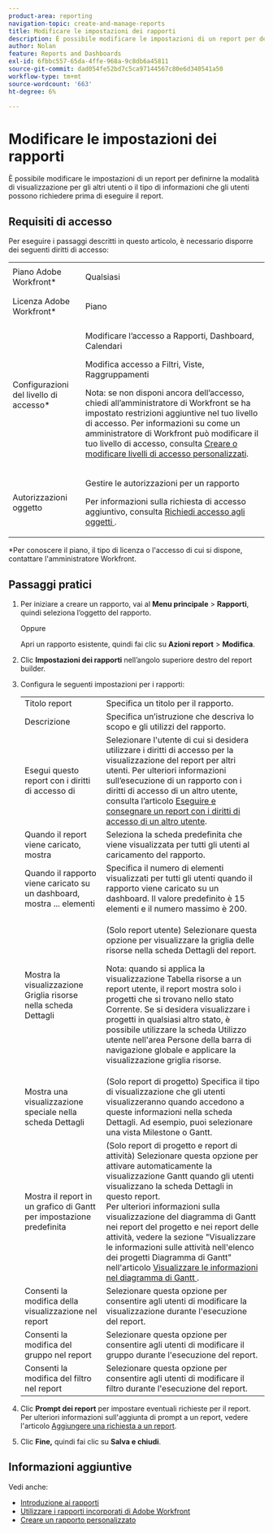 ```yaml
---
product-area: reporting
navigation-topic: create-and-manage-reports
title: Modificare le impostazioni dei rapporti
description: È possibile modificare le impostazioni di un report per definirne la modalità di visualizzazione per gli altri utenti o il tipo di informazioni che gli utenti possono richiedere prima di eseguire il report.
author: Nolan
feature: Reports and Dashboards
exl-id: 6fbbc557-65da-4ffe-968a-9c8db6a45811
source-git-commit: dad054fe52bd7c5ca97144567c80e6d340541a50
workflow-type: tm+mt
source-wordcount: '663'
ht-degree: 6%

---
```


# Modificare le impostazioni dei rapporti

È possibile modificare le impostazioni di un report per definirne la modalità di visualizzazione per gli altri utenti o il tipo di informazioni che gli utenti possono richiedere prima di eseguire il report.

## Requisiti di accesso

Per eseguire i passaggi descritti in questo articolo, è necessario disporre dei seguenti diritti di accesso:

<table style="table-layout:auto"> 
 <col> 
 <col> 
 <tbody> 
  <tr> 
   <td role="rowheader">Piano Adobe Workfront*</td> 
   <td> <p>Qualsiasi</p> </td> 
  </tr> 
  <tr> 
   <td role="rowheader">Licenza Adobe Workfront*</td> 
   <td> <p>Piano </p> </td> 
  </tr> 
  <tr> 
   <td role="rowheader">Configurazioni del livello di accesso*</td> 
   <td> <p>Modificare l’accesso a Rapporti, Dashboard, Calendari</p> <p>Modifica accesso a Filtri, Viste, Raggruppamenti</p> <p>Nota: se non disponi ancora dell’accesso, chiedi all’amministratore di Workfront se ha impostato restrizioni aggiuntive nel tuo livello di accesso. Per informazioni su come un amministratore di Workfront può modificare il tuo livello di accesso, consulta <a href="../../../administration-and-setup/add-users/configure-and-grant-access/create-modify-access-levels.md" class="MCXref xref">Creare o modificare livelli di accesso personalizzati</a>.</p> </td> 
  </tr> 
  <tr> 
   <td role="rowheader">Autorizzazioni oggetto</td> 
   <td> <p>Gestire le autorizzazioni per un rapporto</p> <p>Per informazioni sulla richiesta di accesso aggiuntivo, consulta <a href="../../../workfront-basics/grant-and-request-access-to-objects/request-access.md" class="MCXref xref">Richiedi accesso agli oggetti </a>.</p> </td> 
  </tr> 
 </tbody> 
</table>

&#42;Per conoscere il piano, il tipo di licenza o l&#39;accesso di cui si dispone, contattare l&#39;amministratore Workfront.

## Passaggi pratici

1. Per iniziare a creare un rapporto, vai al **Menu principale** > **Rapporti**, quindi seleziona l’oggetto del rapporto.

   Oppure

   Apri un rapporto esistente, quindi fai clic su **Azioni report** > **Modifica**.

1. Clic **Impostazioni dei rapporti** nell’angolo superiore destro del report builder.
1. Configura le seguenti impostazioni per i rapporti:

   <table style="table-layout:auto"> 
    <col> 
    <col> 
    <tbody> 
     <tr> 
      <td role="rowheader">Titolo report</td> 
      <td>Specifica un titolo per il rapporto.</td> 
     </tr> 
     <tr> 
      <td role="rowheader">Descrizione</td> 
      <td>Specifica un’istruzione che descriva lo scopo e gli utilizzi del rapporto.</td> 
     </tr> 
     <tr> 
      <td role="rowheader">Esegui questo report con i diritti di accesso di</td> 
      <td>Selezionare l'utente di cui si desidera utilizzare i diritti di accesso per la visualizzazione del report per altri utenti. Per ulteriori informazioni sull’esecuzione di un rapporto con i diritti di accesso di un altro utente, consulta l’articolo <a href="../../../reports-and-dashboards/reports/creating-and-managing-reports/run-deliver-report-access-rights-another-user.md" class="MCXref xref">Eseguire e consegnare un report con i diritti di accesso di un altro utente</a>.</td> 
     </tr> 
     <tr> 
      <td role="rowheader">Quando il report viene caricato, mostra</td> 
      <td>Seleziona la scheda predefinita che viene visualizzata per tutti gli utenti al caricamento del rapporto.</td> 
     </tr> 
     <tr> 
      <td role="rowheader">Quando il rapporto viene caricato su un dashboard, mostra ... elementi</td> 
      <td>Specifica il numero di elementi visualizzati per tutti gli utenti quando il rapporto viene caricato su un dashboard. Il valore predefinito è 15 elementi e il numero massimo è 200.</td> 
     </tr> 
     <tr> 
      <td role="rowheader">Mostra la visualizzazione Griglia risorse nella scheda Dettagli</td> 
      <td> <p>(Solo report utente) Selezionare questa opzione per visualizzare la griglia delle risorse nella scheda Dettagli del report.</p> <p>Nota: quando si applica la visualizzazione Tabella risorse a un report utente, il report mostra solo i progetti che si trovano nello stato Corrente. Se si desidera visualizzare i progetti in qualsiasi altro stato, è possibile utilizzare la scheda Utilizzo utente nell'area Persone della barra di navigazione globale e applicare la visualizzazione griglia risorse. <!--
         <MadCap:conditionalText data-mc-conditions="QuicksilverOrClassic.Draft mode">
          For more information about using the Resource Grid, see the article Overview of the Resource Grid . (drafted because this article is drafted also: Article is in draft Feb 1, 2021)
         </MadCap:conditionalText>
        --></p> </td> 
     </tr> 
     <tr> 
      <td role="rowheader">Mostra una visualizzazione speciale nella scheda Dettagli</td> 
      <td>(Solo report di progetto) Specifica il tipo di visualizzazione che gli utenti visualizzeranno quando accedono a queste informazioni nella scheda Dettagli. Ad esempio, puoi selezionare una vista Milestone o Gantt.</td> 
     </tr> 
     <tr> 
      <td role="rowheader">Mostra il report in un grafico di Gantt per impostazione predefinita</td> 
      <td>(Solo report di progetto e report di attività) Selezionare questa opzione per attivare automaticamente la visualizzazione Gantt quando gli utenti visualizzano la scheda Dettagli in questo report.<br>Per ulteriori informazioni sulla visualizzazione del diagramma di Gantt nei report del progetto e nei report delle attività, vedere la sezione "Visualizzare le informazioni sulle attività nell'elenco dei progetti Diagramma di Gantt" nell'articolo <a href="../../../manage-work/gantt-chart/use-the-gantt-chart/view-info-in-gantt.md" class="MCXref xref">Visualizzare le informazioni nel diagramma di Gantt </a>.</td> 
     </tr> 
     <tr> 
      <td role="rowheader">Consenti la modifica della visualizzazione nel report</td> 
      <td>Selezionare questa opzione per consentire agli utenti di modificare la visualizzazione durante l'esecuzione del report.</td> 
     </tr> 
     <tr> 
      <td role="rowheader">Consenti la modifica del gruppo nel report</td> 
      <td>Selezionare questa opzione per consentire agli utenti di modificare il gruppo durante l'esecuzione del report.</td> 
     </tr> 
     <tr> 
      <td role="rowheader">Consenti la modifica del filtro nel report</td> 
      <td>Selezionare questa opzione per consentire agli utenti di modificare il filtro durante l'esecuzione del report.</td> 
     </tr> 
    </tbody> 
   </table>

1. Clic **Prompt dei report** per impostare eventuali richieste per il report.\
   Per ulteriori informazioni sull&#39;aggiunta di prompt a un report, vedere l&#39;articolo [Aggiungere una richiesta a un report](../../../reports-and-dashboards/reports/creating-and-managing-reports/add-prompt-report.md).

1. Clic **Fine,** quindi fai clic su **Salva e chiudi**.

## Informazioni aggiuntive

Vedi anche:

<!--outdated: * [Basic Report Creation Program for the new Workfront experience](https://one.workfront.com/s/basic-report-creation-program) -->
* [Introduzione ai rapporti](../../../reports-and-dashboards/reports/reporting/get-started-reports-workfront.md)
* [Utilizzare i rapporti incorporati di Adobe Workfront](../../../reports-and-dashboards/reports/using-built-in-reports/use-workfront-built-in-reports.md)
* [Creare un rapporto personalizzato](../../../reports-and-dashboards/reports/creating-and-managing-reports/create-custom-report.md)
